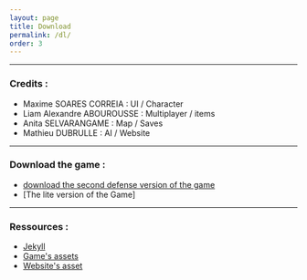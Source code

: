 ```yaml
---
layout: page
title: Download
permalink: /dl/
order: 3
---
```


---

### Credits :

+ Maxime SOARES CORREIA : UI / Character
+ Liam Alexandre ABOUROUSSE : Multiplayer / items
+ Anita SELVARANGAME : Map / Saves
+ Mathieu DUBRULLE : AI / Website

---

### Download the game :

+ [download the second defense version of the game](/assets/files_to_download/build_jeu.zip)
+ [The lite version of the Game]

---

### Ressources :

+ [Jekyll](https://jekyllrb.com/)
+ [Game's assets](https://assetstore.unity.com/packages/3d/environments/fantasy/polygon-vikings-pack-85664)
+ [Website's asset](https://github.com/daviddarnes/alembic)